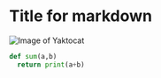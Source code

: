 # Title for markdown

![Image of Yaktocat](https://octodex.github.com/images/yaktocat.png)

```python
def sum(a,b)
  return print(a+b)
```
